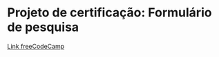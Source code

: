 # Projeto de certificação: Formulário de pesquisa

[Link freeCodeCamp](https://www.freecodecamp.org/portuguese/learn/2022/responsive-web-design/build-a-survey-form-project/build-a-survey-form "Link freeCodeCamp")